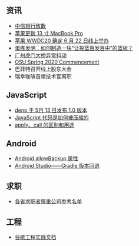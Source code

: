 ## 资讯

- [中信银行致歉](http://weibointl.api.weibo.com/share/145094964.html?weibo_id=4501749556195940)
- [苹果更新 13 寸 MacBook Pro](https://www.apple.com.cn/macbook-pro-13/)
- [苹果 WWDC20 确定 6 月 22 日线上举办](https://developer.apple.com/wwdc20/)
- [蛋疼发明：如何制造一块“让投篮百发百中”的篮板？](https://weibointl.api.weibo.cn/share/144821757.html?weibo_id=4501294645833399)
- [广州虎门大桥异常抖动](https://weibointl.api.weibo.cn/share/144747969.html?weibo_id=4501285464272816)
- [OSU Spring 2020 Commencement](https://livestream.com/wosu/osuspring2020)
- 巴菲特召开线上股东大会
- 瑞幸咖啡首席技术官离职

## JavaScript

- [deno 于 5月 13 日发布 1.0 版本](https://github.com/denoland/deno)
- [JavaScript 代码是如何被压缩的](https://mp.weixin.qq.com/s/WEFdWtraKAL_C_Rl2R7Y6Q)
- [apply、call 的区别和用途](https://juejin.im/entry/58d0a7b22f301e007e5a15ae)

## Android

- [Android allowBackup 属性](https://www.jianshu.com/p/2cb6c55cab70)
- [Android Studio——Gradle 版本回退](https://blog.csdn.net/coder_ken/article/details/47211051?utm_source=blogxgwz1)

## 求职

- [各省求职者慎重公司参考名单](https://docs.qq.com/sheet/DUWZRUE9iRUFJeklh)

## 工程

- [谷歌工程实践文档](https://jimmysong.io/eng-practices/)